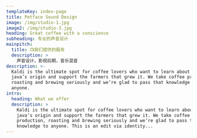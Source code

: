 ```yaml
---
templateKey: index-page
title: Petface Sound Design
image: /img/studio-1.jpg
image2: /img/studio-3.jpg
heading: Great coffee with a conscience
subheading: 专业的声音设计
mainpitch:
  title: 📺我们提供的服务
  description: >
    声音设计，影视后期，音乐混音
description: >-
  Kaldi is the ultimate spot for coffee lovers who want to learn about their
  java’s origin and support the farmers that grew it. We take coffee production,
  roasting and brewing seriously and we’re glad to pass that knowledge to
  anyone.
intro:
  heading: What we offer
  description: >
    Kaldi is the ultimate spot for coffee lovers who want to learn about their
    java’s origin and support the farmers that grew it. We take coffee
    production, roasting and brewing seriously and we’re glad to pass that
    knowledge to anyone. This is an edit via identity...
---
```

